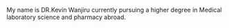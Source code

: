 My name is DR.Kevin Wanjiru currently pursuing a higher degree in Medical laboratory science and pharmacy abroad.
